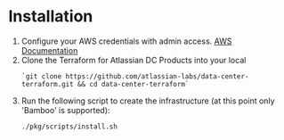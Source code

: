 # Installation 

1. Configure your AWS credentials with admin access. [AWS Documentation](https://docs.aws.amazon.com/cli/latest/userguide/cli-configure-quickstart.html)
2. Clone the Terraform for Atlassian DC Products into your local 
    ```
    `git clone https://github.com/atlassian-labs/data-center-terraform.git && cd data-center-terraform`
    ```
3. Run the following script to create the infrastructure (at this point only 'Bamboo' is supported):
    ```shell
    ./pkg/scripts/install.sh
    ```